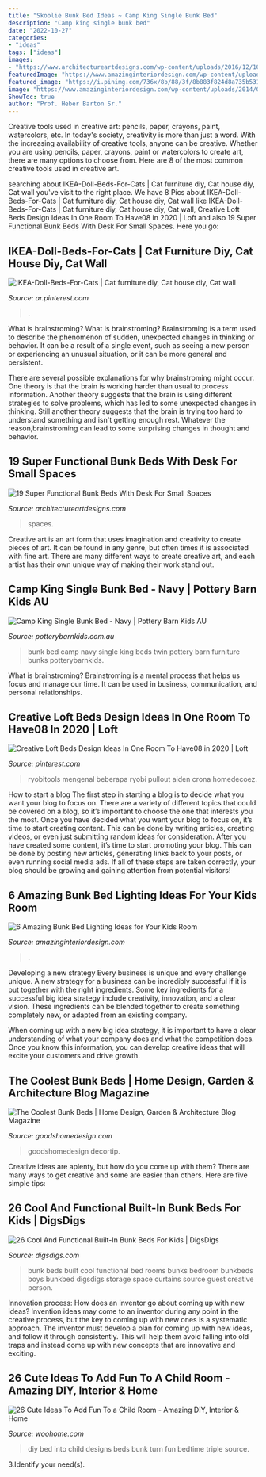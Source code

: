 ```yaml
---
title: "Skoolie Bunk Bed Ideas ~ Camp King Single Bunk Bed"
description: "Camp king single bunk bed"
date: "2022-10-27"
categories:
- "ideas"
tags: ["ideas"]
images:
- "https://www.architectureartdesigns.com/wp-content/uploads/2016/12/10-8.jpg"
featuredImage: "https://www.amazinginteriordesign.com/wp-content/uploads/2014/06/42.jpg"
featured_image: "https://i.pinimg.com/736x/8b/88/3f/8b883f824d8a735b531fc03f19ef0da8.jpg"
image: "https://www.amazinginteriordesign.com/wp-content/uploads/2014/06/42.jpg"
ShowToc: true
author: "Prof. Heber Barton Sr."
---
```



Creative tools used in creative art: pencils, paper, crayons, paint, watercolors, etc.
In today's society, creativity is more than just a word. With the increasing availability of creative tools, anyone can be creative. Whether you are using pencils, paper, crayons, paint or watercolors to create art, there are many options to choose from. Here are 8 of the most common creative tools used in creative art.

	

		
searching about IKEA-Doll-Beds-For-Cats | Cat furniture diy, Cat house diy, Cat wall you've visit to the right place. We have 8 Pics about IKEA-Doll-Beds-For-Cats | Cat furniture diy, Cat house diy, Cat wall like IKEA-Doll-Beds-For-Cats | Cat furniture diy, Cat house diy, Cat wall, Creative Loft Beds Design Ideas In One Room To Have08 in 2020 | Loft and also 19 Super Functional Bunk Beds With Desk For Small Spaces. Here you go:
		
    
## IKEA-Doll-Beds-For-Cats | Cat Furniture Diy, Cat House Diy, Cat Wall

<img loading=lazy src="https://i.pinimg.com/736x/05/23/72/052372bec0247f3d7dde6ac74209ae80.jpg" onerror="this.onerror=null;this.src='https://tse3.mm.bing.net/th?id=OIP.hXnVhv4rew9_dAncPIdaHQHaJ8&amp;pid=15.1';" alt="IKEA-Doll-Beds-For-Cats | Cat furniture diy, Cat house diy, Cat wall">

_Source: ar.pinterest.com_

>. 

	

What is brainstroming?
What is brainstroming?
Brainstroming is a term used to describe the phenomenon of sudden, unexpected changes in thinking or behavior. It can be a result of a single event, such as seeing a new person or experiencing an unusual situation, or it can be more general and persistent.

There are several possible explanations for why brainstroming might occur. One theory is that the brain is working harder than usual to process information. Another theory suggests that the brain is using different strategies to solve problems, which has led to some unexpected changes in thinking. Still another theory suggests that the brain is trying too hard to understand something and isn't getting enough rest. Whatever the reason,brainstroming can lead to some surprising changes in thought and behavior.

    
## 19 Super Functional Bunk Beds With Desk For Small Spaces

<img loading=lazy src="https://www.architectureartdesigns.com/wp-content/uploads/2016/12/10-8.jpg" onerror="this.onerror=null;this.src='https://tse3.mm.bing.net/th?id=OIP.2AuLEiwA3kgzuixmraYYLgHaFj&amp;pid=15.1';" alt="19 Super Functional Bunk Beds With Desk For Small Spaces">

_Source: architectureartdesigns.com_

>spaces. 

	

Creative art is an art form that uses imagination and creativity to create pieces of art. It can be found in any genre, but often times it is associated with fine art. There are many different ways to create creative art, and each artist has their own unique way of making their work stand out.

    
## Camp King Single Bunk Bed - Navy | Pottery Barn Kids AU

<img loading=lazy src="http://www.potterybarnkids.com.au/core/media/media.nl?id=74016793&amp;c=3572911&amp;h=a667f456e28b2f056a9a&amp;resizeid=7&amp;resizeh=1200&amp;resizew=1200" onerror="this.onerror=null;this.src='https://tse1.mm.bing.net/th?id=OIP.BucLOi9fE1bmTXO_3rl8uQHaGi&amp;pid=15.1';" alt="Camp King Single Bunk Bed - Navy | Pottery Barn Kids AU">

_Source: potterybarnkids.com.au_

>bunk bed camp navy single king beds twin pottery barn furniture bunks potterybarnkids. 

	

What is brainstroming? Brainstroming is a mental process that helps us focus and manage our time. It can be used in business, communication, and personal relationships.

    
## Creative Loft Beds Design Ideas In One Room To Have08 In 2020 | Loft

<img loading=lazy src="https://i.pinimg.com/736x/8b/88/3f/8b883f824d8a735b531fc03f19ef0da8.jpg" onerror="this.onerror=null;this.src='https://tse3.mm.bing.net/th?id=OIP.wZ-FljqQ4W5IRAIxRp3PdwHaHa&amp;pid=15.1';" alt="Creative Loft Beds Design Ideas In One Room To Have08 in 2020 | Loft">

_Source: pinterest.com_

>ryobitools mengenal beberapa ryobi pullout aiden crona homedecoez. 

	

How to start a blog
The first step in starting a blog is to decide what you want your blog to focus on. There are a variety of different topics that could be covered on a blog, so it’s important to choose the one that interests you the most. Once you have decided what you want your blog to focus on, it’s time to start creating content. This can be done by writing articles, creating videos, or even just submitting random ideas for consideration. After you have created some content, it’s time to start promoting your blog. This can be done by posting new articles, generating links back to your posts, or even running social media ads. If all of these steps are taken correctly, your blog should be growing and gaining attention from potential visitors!

    
## 6 Amazing Bunk Bed Lighting Ideas For Your Kids Room

<img loading=lazy src="https://www.amazinginteriordesign.com/wp-content/uploads/2014/06/42.jpg" onerror="this.onerror=null;this.src='https://tse2.mm.bing.net/th?id=OIP.IBOxM1_19ZvvqMG0-f7SJAHaJD&amp;pid=15.1';" alt="6 Amazing Bunk Bed Lighting Ideas for Your Kids Room">

_Source: amazinginteriordesign.com_

>. 

	

Developing a new strategy
Every business is unique and every challenge unique. A new strategy for a business can be incredibly successful if it is put together with the right ingredients. 
Some key ingredients for a successful big idea strategy include creativity, innovation, and a clear vision. These ingredients can be blended together to create something completely new, or adapted from an existing company. 

When coming up with a new big idea strategy, it is important to have a clear understanding of what your company does and what the competition does. Once you know this information, you can develop creative ideas that will excite your customers and drive growth.

    
## The Coolest Bunk Beds | Home Design, Garden &amp; Architecture Blog Magazine

<img loading=lazy src="https://www.goodshomedesign.com/wp-content/uploads/2020/01/CoolestBunkBed-19-640x640.jpg" onerror="this.onerror=null;this.src='https://tse2.mm.bing.net/th?id=OIP.70LvWXm0dslJ8nYeUt8QEgHaHa&amp;pid=15.1';" alt="The Coolest Bunk Beds | Home Design, Garden &amp; Architecture Blog Magazine">

_Source: goodshomedesign.com_

>goodshomedesign decortip. 

	

Creative ideas are aplenty, but how do you come up with them? There are many ways to get creative and some are easier than others. Here are five simple tips: 

    
## 26 Cool And Functional Built-In Bunk Beds For Kids | DigsDigs

<img loading=lazy src="http://www.digsdigs.com/photos/cool-and-functional-built-in-bunk-beds-for-kids-4.jpg" onerror="this.onerror=null;this.src='https://tse1.mm.bing.net/th?id=OIP.7i6GT-MNbTkuZqDHdT179QHaKe&amp;pid=15.1';" alt="26 Cool And Functional Built-In Bunk Beds For Kids | DigsDigs">

_Source: digsdigs.com_

>bunk beds built cool functional bed rooms bunks bedroom bunkbeds boys bunkbed digsdigs storage space curtains source guest creative person. 

	

Innovation process: How does an inventor go about coming up with new ideas?
Invention ideas may come to an inventor during any point in the creative process, but the key to coming up with new ones is a systematic approach. The inventor must develop a plan for coming up with new ideas, and follow it through consistently. This will help them avoid falling into old traps and instead come up with new concepts that are innovative and exciting.

    
## 26 Cute Ideas To Add Fun To A Child Room - Amazing DIY, Interior &amp; Home

<img loading=lazy src="http://www.woohome.com/wp-content/uploads/2016/01/cute-kids-room-14.jpg" onerror="this.onerror=null;this.src='https://tse4.mm.bing.net/th?id=OIP.ytd8jMzrTLv038mLNOfYiAHaKy&amp;pid=15.1';" alt="26 Cute Ideas To Add Fun To a Child Room - Amazing DIY, Interior &amp; Home">

_Source: woohome.com_

>diy bed into child designs beds bunk turn fun bedtime triple source. 

	

3.Identify your need(s).

